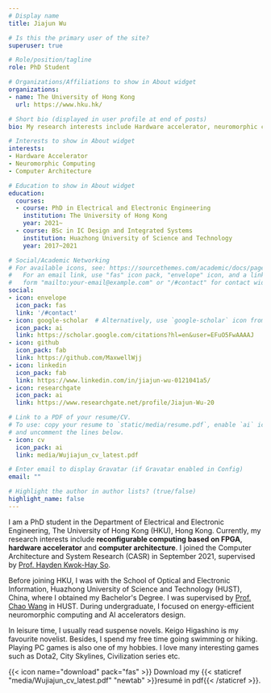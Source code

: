 ```yaml
---
# Display name
title: Jiajun Wu

# Is this the primary user of the site?
superuser: true

# Role/position/tagline
role: PhD Student

# Organizations/Affiliations to show in About widget
organizations:
- name: The University of Hong Kong
  url: https://www.hku.hk/

# Short bio (displayed in user profile at end of posts)
bio: My research interests include Hardware accelerator, neuromorphic computing and computer architecture.

# Interests to show in About widget
interests:
- Hardware Accelerator
- Neuromorphic Computing
- Computer Architecture

# Education to show in About widget
education:
  courses:
  - course: PhD in Electrical and Electronic Engineering
    institution: The University of Hong Kong
    year: 2021~
  - course: BSc in IC Design and Integrated Systems
    institution: Huazhong University of Science and Technology
    year: 2017~2021

# Social/Academic Networking
# For available icons, see: https://sourcethemes.com/academic/docs/page-builder/#icons
#   For an email link, use "fas" icon pack, "envelope" icon, and a link in the
#   form "mailto:your-email@example.com" or "/#contact" for contact widget.
social:
- icon: envelope
  icon_pack: fas
  link: '/#contact'
- icon: google-scholar  # Alternatively, use `google-scholar` icon from `ai` icon pack
  icon_pack: ai
  link: https://scholar.google.com/citations?hl=en&user=EFuO5FwAAAAJ
- icon: github
  icon_pack: fab
  link: https://github.com/MaxwellWjj
- icon: linkedin
  icon_pack: fab
  link: https://www.linkedin.com/in/jiajun-wu-0121041a5/
- icon: researchgate
  icon_pack: ai
  link: https://www.researchgate.net/profile/Jiajun-Wu-20

# Link to a PDF of your resume/CV.
# To use: copy your resume to `static/media/resume.pdf`, enable `ai` icons in `params.toml`, 
# and uncomment the lines below.
- icon: cv
  icon_pack: ai
  link: media/Wujiajun_cv_latest.pdf

# Enter email to display Gravatar (if Gravatar enabled in Config)
email: ""

# Highlight the author in author lists? (true/false)
highlight_name: false
---
```


I am a PhD student in the Department of Electrical and Electronic Engineering, The University of Hong Kong (HKU), Hong Kong. Currently, my research interests include **reconfigurable computing based on FPGA**, **hardware accelerator** and **computer architecture**. I joined the Computer Architecture and System Research (CASR) in September 2021, supervised by [Prof. Hayden Kwok-Hay So](https://www.eee.hku.hk/~hso/).

Before joining HKU, I was with the School of Optical and Electronic Information, Huazhong University of Science and Technology (HUST), China, where I obtained my Bachelor's Degree. I was supervised by [Prof. Chao Wang](http://faculty.hust.edu.cn/WangChao/zh_CN/index.htm) in HUST. During undergraduate, I focused on energy-efficient neuromorphic computing and AI accelerators design.

In leisure time, I usually read suspense novels. Keigo Higashino is my favourite novelist. Besides, I spend my free time going swimming or hiking. Playing PC games is also one of my hobbies. I love many interesting games such as Dota2, City Skylines, Civilization series etc.

{{< icon name="download" pack="fas" >}} Download my {{< staticref "media/Wujiajun_cv_latest.pdf" "newtab" >}}resumé in pdf{{< /staticref >}}.
